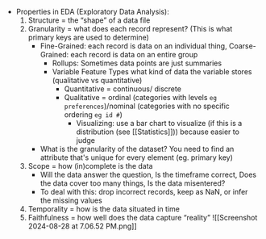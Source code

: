 - Properties in EDA (Exploratory Data Analysis):
	1. Structure = the “shape” of a data file
	2. Granularity = what does each record represent? (This is what primary keys are used to determine)
		- Fine-Grained: each record is data on an individual thing, Coarse-Grained: each record is data on an entire group 
			- Rollups: Sometimes data points are just summaries
			- Variable Feature Types what kind of data the variable stores (qualitative vs quantitative)
				- Quantitative = continuous/ discrete
				- Qualitative = ordinal (categories with levels `eg preferences`)/nominal (categories with no specific ordering `eg id #`)
					- Visualizing: use a bar chart to visualize (if this is a distribution (see [[Statistics]])) because easier to judge
		- What is the granularity of the dataset? You need to find an attribute that's unique for every element (eg. primary key)
	1. Scope = how (in)complete is the data
		- Will the data answer the question, Is the timeframe correct, Does the data cover too many things, Is the data misentered?
		- To deal with this: drop incorrect records,  keep as NaN, or infer the missing values
	1. Temporality = how is the data situated in time
	2. Faithfulness = how well does the data capture “reality”
![[Screenshot 2024-08-28 at 7.06.52 PM.png]]



